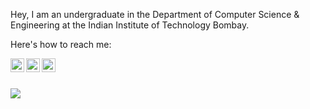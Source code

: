 Hey, 
I am an undergraduate in the Department of Computer Science & Engineering at the Indian Institute of Technology Bombay.

Here's how to reach me:  

<!-- [<img align="left" alt="trunc8.github.io" width="22px" src="https://raw.githubusercontent.com/iconic/open-iconic/master/svg/globe.svg" />][website] -->
[<img align="left" alt="liza23 | Instagram" width="22px" src="https://cdn.jsdelivr.net/npm/simple-icons@v3/icons/instagram.svg" />][instagram]
[<img align="left" alt="liza23 | LinkedIn" width="22px" src="https://cdn.jsdelivr.net/npm/simple-icons@v3/icons/linkedin.svg" />][linkedin]
[<img align="left" alt="liza23 | Facebook" width="22px" src="https://cdn.jsdelivr.net/npm/simple-icons@v3/icons/facebook.svg" />][facebook]

<!-- [website]: https://trunc8.github.io -->
[instagram]: https://www.instagram.com/liza.d.23
[linkedin]: https://www.linkedin.com/in/liza-dahiya-008117188/
[facebook]: https://www.facebook.com/liza.dahiya.357

<br/>
<br/>

<p width="50%" align="left"> <!--style="max-width:500px;"-->
  <img src = "https://github-readme-stats.vercel.app/api?username=liza23&show_icons=true&theme=radical&line_height=27">
<!--   <img src = "https://github-readme-stats.vercel.app/api/top-langs/?username=liza23&hide=jupyter notebook,html&theme=tokyonight"> -->
</p>

<!--
**Liza23/Liza23** is a ✨ _special_ ✨ repository because its `README.md` (this file) appears on your GitHub profile.

Here are some ideas to get you started:

- 🔭 I’m currently working on ...
- 🌱 I’m currently learning ...
- 👯 I’m looking to collaborate on ...
- 🤔 I’m looking for help with ...
- 💬 Ask me about ...
- 📫 How to reach me: ...
- 😄 Pronouns: ...
- ⚡ Fun fact: ...
-->
